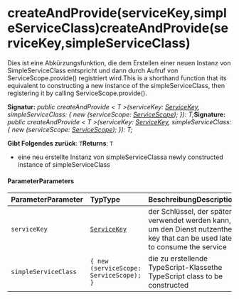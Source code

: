 # <a name="createandprovideservicekeysimpleserviceclass"></a><span data-ttu-id="5e382-101">createAndProvide(serviceKey,simpleServiceClass)</span><span class="sxs-lookup"><span data-stu-id="5e382-101">createAndProvide(serviceKey,simpleServiceClass)</span></span>




<span data-ttu-id="5e382-102">Dies ist eine Abkürzungsfunktion, die dem Erstellen einer neuen Instanz von SimpleServiceClass entspricht und dann durch Aufruf von ServiceScope.provide() registriert wird.</span><span class="sxs-lookup"><span data-stu-id="5e382-102">This is a shorthand function that its equivalent to constructing a new instance of the simpleServiceClass, then registering it by calling ServiceScope.provide().</span></span>

<span data-ttu-id="5e382-103">**Signatur:** _public createAndProvide < T >(serviceKey: [ServiceKey](../sp-core-library/servicekey.md)<T>, simpleServiceClass: { new (serviceScope: [ServiceScope](../sp-core-library/servicescope.md)); }): T;_</span><span class="sxs-lookup"><span data-stu-id="5e382-103">**Signature:** _public createAndProvide < T >(serviceKey: [ServiceKey](../sp-core-library/servicekey.md)<T>, simpleServiceClass: { new (serviceScope: [ServiceScope](../sp-core-library/servicescope.md)); }): T;_</span></span>

<span data-ttu-id="5e382-104">**Gibt Folgendes zurück**: `T`</span><span class="sxs-lookup"><span data-stu-id="5e382-104">**Returns**: `T`</span></span>



- <span data-ttu-id="5e382-105">eine neu erstellte Instanz von simpleServiceClass</span><span class="sxs-lookup"><span data-stu-id="5e382-105">a newly constructed instance of simpleServiceClass</span></span>

#### <a name="parameters"></a><span data-ttu-id="5e382-106">Parameter</span><span class="sxs-lookup"><span data-stu-id="5e382-106">Parameters</span></span>


| <span data-ttu-id="5e382-107">Parameter</span><span class="sxs-lookup"><span data-stu-id="5e382-107">Parameter</span></span>    | <span data-ttu-id="5e382-108">Typ</span><span class="sxs-lookup"><span data-stu-id="5e382-108">Type</span></span>    | <span data-ttu-id="5e382-109">Beschreibung</span><span class="sxs-lookup"><span data-stu-id="5e382-109">Description</span></span> |
|:-------------|:---------------|:------------|
| `serviceKey`    | [`ServiceKey`](../sp-core-library/servicekey.md)<T> | <span data-ttu-id="5e382-110">der Schlüssel, der später verwendet werden kann, um den Dienst nutzen</span><span class="sxs-lookup"><span data-stu-id="5e382-110">the key that can be used later to consume the service</span></span> |
| `simpleServiceClass`    | `{ new (serviceScope: ServiceScope); }` | <span data-ttu-id="5e382-111">die zu erstellende TypeScript-Klasse</span><span class="sxs-lookup"><span data-stu-id="5e382-111">the TypeScript class to be constructed</span></span> |



